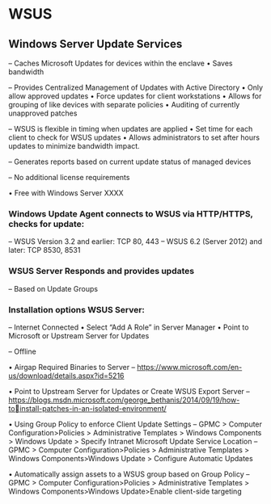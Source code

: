 # WSUS
## Windows Server Update Services

– Caches Microsoft Updates for devices within the enclave
• Saves bandwidth

– Provides Centralized Management of Updates with Active  Directory
• Only allow approved updates
• Force updates for client workstations
• Allows for grouping of like devices with separate policies
• Auditing of currently unapproved patches

– WSUS is flexible in timing when updates are applied
• Set time for each client to check for WSUS updates
• Allows administrators to set after hours updates to minimize bandwidth impact.

– Generates reports based on current update status of managed devices

– No additional license requirements

• Free with Windows Server XXXX

### Windows Update Agent connects to WSUS via HTTP/HTTPS, checks for update:
– WSUS Version 3.2 and earlier: TCP 80, 443
– WSUS 6.2 (Server 2012) and later: TCP 8530, 8531

### WSUS Server Responds and provides updates
– Based on Update Groups

### Installation options WSUS Server:

– Internet Connected
• Select “Add A Role” in Server Manager
• Point to Microsoft or Upstream Server for Updates

– Offline

• Airgap Required Binaries to Server
– https://www.microsoft.com/en-us/download/details.aspx?id=5216

• Point to Upstream Server for Updates or Create WSUS Export Server
– https://blogs.msdn.microsoft.com/george_bethanis/2014/09/19/how-toinstall-patches-in-an-isolated-environment/

• Using Group Policy to enforce Client Update Settings
– GPMC > Computer Configuration>Policies > Administrative Templates > Windows Components > Windows Update > Specify Intranet Microsoft Update Service Location
– GPMC > Computer Configuration>Policies > Administrative Templates > Windows Components>Windows Update > Configure Automatic Updates

• Automatically assign assets to a WSUS group based on Group Policy
– GPMC > Computer Configuration>Policies > Administrative Templates > Windows Components>Windows Update>Enable client-side targeting


